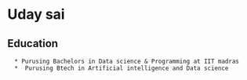 # Uday sai
## Education 
      * Purusing Bachelors in Data science & Programming at IIT madras
      *  Purusing Btech in Artificial intelligence and Data science 
